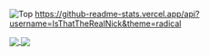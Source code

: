 ![Top](https://github-readme-stats.vercel.app/api/top-langs/?username=IsThatTheRealNick&theme=radical)
https://github-readme-stats.vercel.app/api?username=IsThatTheRealNick&theme=radical


<a href="https://github.com/anuraghazra/github-readme-stats">
  <img align="center" src="https://github-readme-stats.vercel.app/api/pin/?username=anuraghazra&repo=github-readme-stats" />
</a>
<a href="https://github.com/anuraghazra/convoychat">
  <img align="center" src="https://github-readme-stats.vercel.app/api/pin/?username=anuraghazra&repo=convoychat" />
</a>
